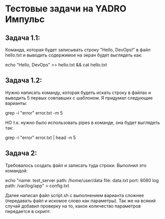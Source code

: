 # Тестовые задачи на YADRO Импульс

## Задача 1.1: 
Команда, которая будет записывать строку "Hello, DevOps!" в файл hello.txt и выводить содержимое на экран будет выглядеть как:

echo "Hello, DevOps" >> hello.txt && cat hello.txt


## Задача 1.2:
Нужно написать команду, которая будеть искать строку в файлах и выводить 5 первых совпавших с шаблоном. Я придумал следующие варианты:

grep -i "error" error.txt -m 5

НО т.к. нужно было использовать pipes в команде, она будет выглядеть так:

grep -i "error" error.txt | head -n 5


## Задача 2:
Требовалось создать файл и записать туда строки. Выполнил это командой:

echo "name: test_server
path: /home/user/data
file: data.txt
port: 8080
log path: /var/log/app" > config.txt

Далее написал файл script.sh с выполнением варианта сложнее (передавать файл и искомое слово как параметры). Так же на всякий
случай добавил проверку на то, какое количество параметров передается в скрипт.
